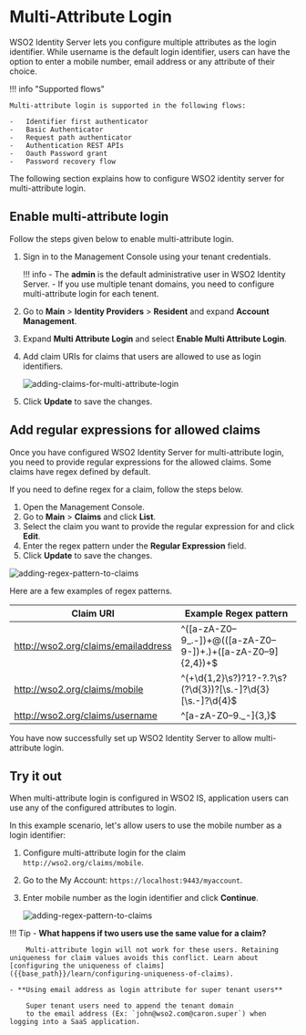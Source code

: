 # Multi-Attribute Login

WSO2 Identity Server lets you configure multiple attributes as the login identifier. While username is the default login identifier, users can have the option to enter a mobile number, email address or any attribute of their choice.

!!! info "Supported flows"

    Multi-attribute login is supported in the following flows:

    -   Identifier first authenticator
    -   Basic Authenticator
    -   Request path authenticator
    -   Authentication REST APIs
    -   Oauth Password grant
    -   Password recovery flow

The following section explains how to configure WSO2 identity server for multi-attribute login.

## Enable multi-attribute login

Follow the steps given below to enable multi-attribute login.

1.  Sign in to the Management Console using your tenant credentials.

    !!! info
        - The **admin** is the default administrative user in WSO2 Identity Server.
        - If you use multiple tenant domains, you need to configure multi-attribute login for each tenent.

2.  Go to **Main** > **Identity Providers** > **Resident** and expand **Account Management**.

3.  Expand **Multi Attribute Login** and select **Enable Multi Attribute Login**.

4.  Add claim URIs for claims that users are allowed to use as login identifiers.

    ![adding-claims-for-multi-attribute-login]({{base_path}}/assets/img/guides/adding-claims-for-multi-attribute-login.png)

5. Click **Update** to save the changes.

## Add regular expressions for allowed claims

Once you have configured WSO2 Identity Server for multi-attribute login, you need to provide regular expressions for the allowed claims. Some claims have regex defined by default. 

If you need to define regex for a claim, follow the steps below.

1.  Open the Management Console. 
2.  Go to **Main** > **Claims** and click **List**.
3.  Select the claim you want to provide the regular expression for and click **Edit**.
4.  Enter the regex pattern under the **Regular Expression** field.
5.  Click **Update** to save the changes.

![adding-regex-pattern-to-claims]({{base_path}}/assets/img/guides/adding-regex-pattern-to-claim.png)

Here are a few examples of regex patterns.

| Claim URI                           | Example Regex pattern    |
|-------------------------------------|-----------------------------------------------------------------|
| http://wso2.org/claims/emailaddress | ^([a-zA-Z0–9_\.\-])+\@(([a-zA-Z0–9\-])+\.)+([a-zA-Z0–9]{2,4})+$ |
| http://wso2.org/claims/mobile       | ^(\+\d{1,2}\s?)?1?\-?\.?\s?\(?\d{3}\)?[\s.-]?\d{3}[\s.-]?\d{4}$ |
| http://wso2.org/claims/username     | ^[a-zA-Z0–9._-]{3,}$                                            |

You have now successfully set up WSO2 Identity Server to allow multi-attribute login.

## Try it out

When multi-attribute login is configured in WSO2 IS, application users can use any of the configured attributes to login. 

In this example scenario, let's allow users to use the mobile number as a login identifier:

1.  Configure multi-attribute login for the claim `http://wso2.org/claims/mobile`.
2.  Go to the My Account: `https://localhost:9443/myaccount`.
3.  Enter mobile number as the login identifier and click **Continue**.

    ![adding-regex-pattern-to-claims]({{base_path}}/assets/img/guides/login-with-mobile-number.png)

!!! Tip
    - **What happens if two users use the same value for a claim?** 

        Multi-attribute login will not work for these users. Retaining uniqueness for claim values avoids this conflict. Learn about [configuring the uniqueness of claims]({{base_path}}/learn/configuring-uniqueness-of-claims).

    - **Using email address as login attribute for super tenant users**

        Super tenant users need to append the tenant domain 
        to the email address (Ex: `john@wso2.com@caron.super`) when logging into a SaaS application.   